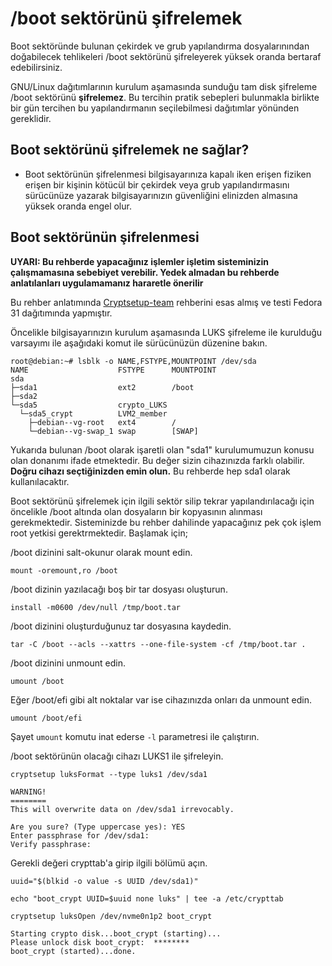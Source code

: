 # /boot sektörünü şifrelemek

Boot sektöründe bulunan çekirdek ve grub yapılandırma dosyalarınından doğabilecek tehlikeleri /boot sektörünü şifreleyerek yüksek oranda bertaraf edebilirsiniz.

GNU/Linux dağıtımlarının kurulum aşamasında sunduğu tam disk şifreleme /boot sektörünü **şifrelemez**. Bu tercihin pratik sebepleri bulunmakla birlikte bir gün tercihen bu yapılandırmanın seçilebilmesi dağıtımlar yönünden gereklidir.

## Boot sektörünü şifrelemek ne sağlar?

* Boot sektörünün şifrelenmesi bilgisayarınıza kapalı iken erişen fiziken erişen bir kişinin kötücül bir çekirdek veya grub yapılandırmasını sürücünüze yazarak bilgisayarınızın güvenliğini elinizden almasına yüksek oranda engel olur. 

## Boot sektörünün şifrelenmesi

**UYARI: Bu rehberde yapacağınız işlemler işletim sisteminizin çalışmamasına sebebiyet verebilir. Yedek almadan bu rehberde anlatılanları uygulamamanız hararetle önerilir**

Bu rehber anlatımında [Cryptsetup-team](https://cryptsetup-team.pages.debian.net/cryptsetup/encrypted-boot.html) rehberini esas almış ve testi Fedora 31 dağıtımında yapmıştır.

Öncelikle bilgisayarınızın kurulum aşamasında LUKS şifreleme ile kurulduğu varsayımı ile aşağıdaki komut ile sürücünüzün düzenine bakın.

```
root@debian:~# lsblk -o NAME,FSTYPE,MOUNTPOINT /dev/sda
NAME                    FSTYPE      MOUNTPOINT
sda
├─sda1                  ext2        /boot
├─sda2
└─sda5                  crypto_LUKS
  └─sda5_crypt          LVM2_member
    ├─debian--vg-root   ext4        /
    └─debian--vg-swap_1 swap        [SWAP]
```
Yukarıda bulunan /boot olarak işaretli olan "sda1" kurulumumuzun konusu olan donanımı ifade etmektedir. Bu değer sizin cihazınızda farklı olabilir. **Doğru cihazı seçtiğinizden emin olun.** Bu rehberde hep sda1 olarak kullanılacaktır.

Boot sektörünü şifrelemek için ilgili sektör silip tekrar yapılandırılacağı için öncelikle /boot altında olan dosyaların bir kopyasının alınması gerekmektedir. Sisteminizde bu rehber dahilinde yapacağınız pek çok işlem root yetkisi gerektrmektedir. Başlamak için;

/boot dizinini salt-okunur olarak mount edin.

`mount -oremount,ro /boot`

/boot dizinin yazılacağı boş bir tar dosyası oluşturun.

`install -m0600 /dev/null /tmp/boot.tar`

/boot dizinini oluşturduğunuz tar dosyasına kaydedin.

`tar -C /boot --acls --xattrs --one-file-system -cf /tmp/boot.tar .`

/boot dizinini unmount edin.

`umount /boot`

Eğer /boot/efi gibi alt noktalar var ise cihazınızda onları da unmount edin.

`umount /boot/efi`

Şayet `umount` komutu inat ederse `-l` parametresi ile çalıştırın.

/boot sektörünün olacağı cihazı LUKS1 ile şifreleyin.

```
cryptsetup luksFormat --type luks1 /dev/sda1

WARNING!
========
This will overwrite data on /dev/sda1 irrevocably.

Are you sure? (Type uppercase yes): YES
Enter passphrase for /dev/sda1:
Verify passphrase:
```
Gerekli değeri crypttab'a girip ilgili bölümü açın.

`uuid="$(blkid -o value -s UUID /dev/sda1)"`

`echo "boot_crypt UUID=$uuid none luks" | tee -a /etc/crypttab`

`cryptsetup luksOpen /dev/nvme0n1p2 boot_crypt`


```
Starting crypto disk...boot_crypt (starting)...
Please unlock disk boot_crypt:  ********
boot_crypt (started)...done.

```











